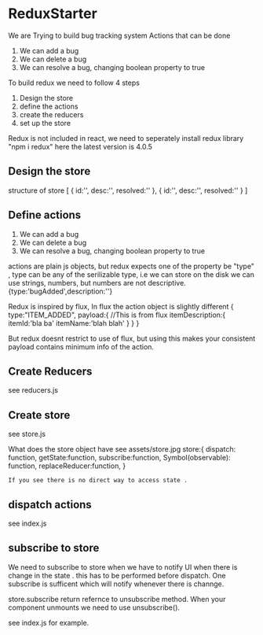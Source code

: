# ReduxStarter

We are Trying to build bug tracking system 
Actions that can be done 
1) We can add a bug
2) We can delete a bug
3) We can resolve a bug, changing boolean property to true 

To build redux we need to follow 4 steps 
1) Design the store
2) define  the actions
3) create the reducers
4) set up the store


Redux is not included in react, we need to seperately install redux library "npm i redux"
here the latest version is  4.0.5

Design the store
----------------
structure of store
[
    {
    id:'',
    desc:'',
    resolved:''
    },
    {
    id:'',
    desc:'',
    resolved:''
    }
]

Define actions
--------------
1) We can add a bug
2) We can delete a bug
3) We can resolve a bug, changing boolean property to true 

actions are plain js objects, but redux expects one of the property be 
"type" , type can be any of the serilizable type, i.e we can store on the disk
we can use strings, numbers, but numbers are not descriptive.
{type:'bugAdded',description:''}

Redux is inspired by flux, In flux the action object is slightly different
{
 type:"ITEM_ADDED", 
  payload:{  //This is from flux
  itemDescription:{
   itemId:'bla ba'
   itemName:'blah blah'
  }
 }
}

But redux doesnt restrict to use of flux, but using this makes your consistent
payload contains minimum info of the action.

Create Reducers
---------------
see reducers.js

Create store
----------
see store.js

What does the store object have 
    see assets/store.jpg
    store:{
        dispatch: function,
        getState:function,
        subscribe:function,
        Symbol(observable): function,
        replaceReducer:function,
    }

    If you see there is no direct way to access state .

dispatch actions
----------------
see index.js

subscribe to store
------------------
We need to subscribe to store when we have to notify UI when there is change in the state .
this has to be performed before  dispatch. One subscribe is sufficent which will notify whenever there is channge.

store.subscribe return refernce to unsubscribe method. When your component unmounts we need to use unsubscribe().

see index.js for example.